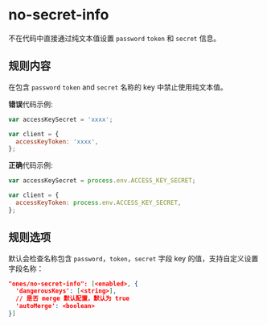 # no-secret-info

不在代码中直接通过纯文本值设置 `password` `token` 和 `secret` 信息。

## 规则内容

在包含 `password` `token` and `secret` 名称的 key 中禁止使用纯文本值。

**错误**代码示例:

```js
var accessKeySecret = 'xxxx';

var client = {
  accessKeyToken: 'xxxx',
};
```

**正确**代码示例:

```js
var accessKeySecret = process.env.ACCESS_KEY_SECRET;

var client = {
  accessKeyToken: process.env.ACCESS_KEY_SECRET,
};
```

## 规则选项

默认会检查名称包含 `password`，`token`，`secret` 字段 key 的值，支持自定义设置字段名称：

```json
"ones/no-secret-info": [<enabled>, {
  'dangerousKeys': [<string>],
  // 是否 merge 默认配置，默认为 true
  'autoMerge': <boolean>
}]
```
